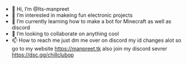- 👋 Hi, I’m @Its-manpreet
- 👀 I’m interested in makeing fun electronic projects
- 🌱 I’m currently learning how to make a bot for Minecraft as well as discord
- 💞️ I’m looking to collaborate on anything cool
- 📫 How to reach me just dm me over on discord my id changes alot so go to my website https://manpreet.tk also join my discord sevrer https://dsc.gg/chillclubop

<!---
Its-manpreet/Its-manpreet is a ✨ special ✨ repository because its `README.md` (this file) appears on your GitHub profile.
You can click the Preview link to take a look at your changes.
--->
